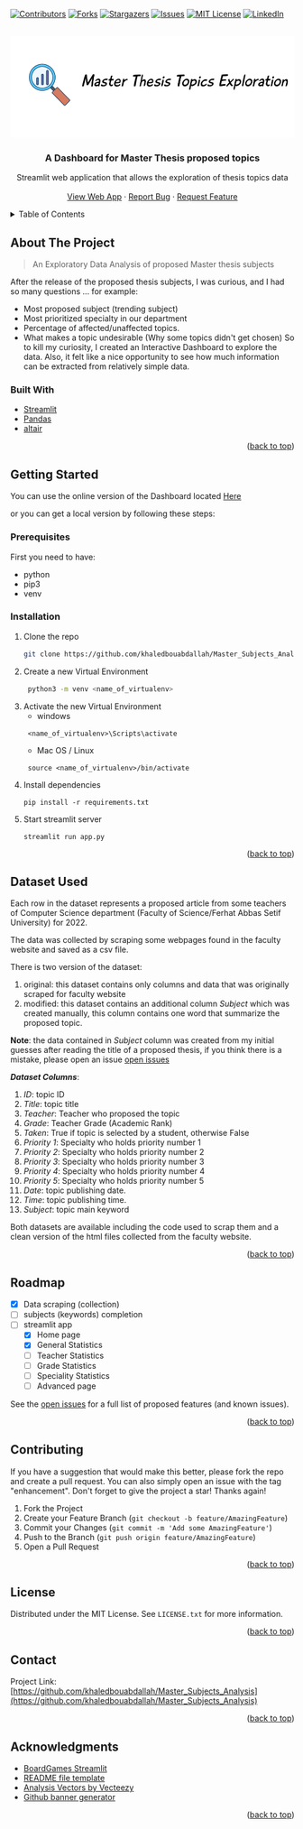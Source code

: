 <div id="top"></div>
<!--
*** Thanks for checking out the Best-README-Template. If you have a suggestion
*** that would make this better, please fork the repo and create a pull request
*** or simply open an issue with the tag "enhancement".
*** Don't forget to give the project a star!
*** Thanks again! Now go create something AMAZING! :D
-->



<!-- PROJECT SHIELDS -->
<!--
*** I'm using markdown "reference style" links for readability.
*** Reference links are enclosed in brackets [ ] instead of parentheses ( ).
*** See the bottom of this document for the declaration of the reference variables
*** for contributors-url, forks-url, etc. This is an optional, concise syntax you may use.
*** https://www.markdownguide.org/basic-syntax/#reference-style-links
-->
[![Contributors][contributors-shield]][contributors-url]
[![Forks][forks-shield]][forks-url]
[![Stargazers][stars-shield]][stars-url]
[![Issues][issues-shield]][issues-url]
[![MIT License][license-shield]][license-url]
[![LinkedIn][linkedin-shield]][linkedin-url]


<!-- PROJECT LOGO -->
<br />
<div align="center">
  <a href="https://github.com/khaledbouabdallah/Master_Subjects_Analysis">
    <img src="images/badge.png" alt="Logo" width="600" height="180">
  </a>

<h3 align="center">A Dashboard for Master Thesis proposed topics</h3>

  <p align="center">
     Streamlit web application that allows the exploration of thesis topics data
    <br />
    <br />
    <a href="https://github.com/khaledbouabdallah/Master_Subjects_Analysis">View Web App</a>
    ·
    <a href="https://github.com/khaledbouabdallah/Master_Subjects_Analysis/issues">Report Bug</a>
    ·
    <a href="https://github.com/khaledbouabdallah/Master_Subjects_Analysis/issues">Request Feature</a>
  </p>
</div>



<!-- TABLE OF CONTENTS -->
<details>
  <summary>Table of Contents</summary>
  <ol>
    <li>
      <a href="#about-the-project">About The Project</a>
      <ul>
        <li><a href="#built-with">Built With</a></li>
      </ul>
    </li>
    <li>
      <a href="#getting-started">Getting Started</a>
      <ul>
        <li><a href="#prerequisites">Prerequisites</a></li>
        <li><a href="#installation">Installation</a></li>
      </ul>
    </li>
    <li><a href="#dataset">Dataset</a></li>
    <li><a href="#roadmap">Roadmap</a></li>
    <li><a href="#contributing">Contributing</a></li>
    <li><a href="#license">License</a></li>
    <li><a href="#contact">Contact</a></li>
    <li><a href="#acknowledgments">Acknowledgments</a></li>
  </ol>
</details>



<!-- ABOUT THE PROJECT -->
## About The Project
<div id="about-the-project"></div>

> An Exploratory Data Analysis of proposed Master thesis subjects

After the release of the proposed thesis subjects, I was curious, and I had so many questions ... for example:
- Most proposed subject (trending subject)
- Most prioritized specialty in our department
- Percentage of affected/unaffected topics.
- What makes a topic undesirable (Why some topics didn't get chosen)
So to kill my curiosity, I created an Interactive Dashboard to explore the data.
Also, it felt like a nice opportunity to see how much information can be extracted from relatively simple data.



### Built With
<div id="built-with"></div>

* [Streamlit](https://docs.streamlit.io/)
* [Pandas](https://pandas.pydata.org/pandas-docs/stable/index.html#)
* [altair](https://altair-viz.github.io/)

<p align="right">(<a href="#top">back to top</a>)</p>



<!-- GETTING STARTED -->
## Getting Started
<div id="getting-started"></div>

You can use the online version of the Dashboard located  [Here]()

or you can get a local version by following these steps:

### Prerequisites
<div id="prerequisites"></div>

First you need to have:
- python
- pip3
- venv

### Installation
<div id="installation"></div>

1. Clone the repo
   ```sh
   git clone https://github.com/khaledbouabdallah/Master_Subjects_Analysis.git
   ```
2. Create a new Virtual Environment
   ```sh
    python3 -m venv <name_of_virtualenv>
   ```
3. Activate the new Virtual Environment
    - windows
   ```
    <name_of_virtualenv>\Scripts\activate
   ``` 
   - Mac OS / Linux
   ```
    source <name_of_virtualenv>/bin/activate
   ```
4. Install dependencies
   ```
   pip install -r requirements.txt
   ```
5. Start streamlit server
   ```
   streamlit run app.py
   ```
   

<p align="right">(<a href="#top">back to top</a>)</p>


## Dataset Used
<div id="dataset"></div>


Each row in the dataset represents a proposed article from some teachers of 
Computer Science department (Faculty of Science/Ferhat Abbas Setif University) for 2022.

The data was collected by scraping some webpages found in the faculty website and saved as 
a csv file.

There is two version of the dataset:
1. original: this dataset contains only columns and data that was originally scraped for faculty website
2. modified: this dataset contains an additional column _Subject_ which was created manually,
this column contains one word that summarize the proposed topic.

__Note__: the data contained in  _Subject_ column was created from my initial guesses after reading the
title of a proposed thesis, if you think there is a mistake, please open an issue
[open issues](https://github.com/khaledbouabdallah/Master_Subjects_Analysis/issues)


___Dataset Columns___:
1. _ID_: topic ID
2. _Title_: topic title
3. _Teacher_: Teacher who proposed the topic
4. _Grade_: Teacher Grade (Academic Rank)
5. _Taken_: True if topic is selected by a student, otherwise False
6. _Priority 1_: Specialty who holds priority number 1
7. _Priority 2_: Specialty who holds priority number 2
8. _Priority 3_: Specialty who holds priority number 3
9. _Priority 4_: Specialty who holds priority number 4
10. _Priority 5_: Specialty who holds priority number 5
11. _Date_: topic publishing date.
12. _Time_: topic publishing time.
13. _Subject_: topic main keyword

Both datasets are available including the code used to scrap 
them and a clean version of the html files collected from the faculty website.

<p align="right">(<a href="#top">back to top</a>)</p>

<!-- ROADMAP -->
## Roadmap
<div id="roadmap"></div>

- [X] Data scraping (collection)
- [ ] subjects (keywords) completion
- [ ] streamlit app
  - [X] Home page
  - [X] General Statistics
  - [ ] Teacher Statistics
  - [ ] Grade Statistics
  - [ ] Speciality Statistics
  - [ ] Advanced page
  
See the [open issues](https://github.com/khaledbouabdallah/Master_Subjects_Analysis/issues) for a full list of proposed features (and known issues).

<p align="right">(<a href="#top">back to top</a>)</p>



<!-- CONTRIBUTING -->
## Contributing
<div id="contributing"></div>

If you have a suggestion that would make this better, please fork the repo and create a pull request. You can also simply open an issue with the tag "enhancement".
Don't forget to give the project a star! Thanks again!

1. Fork the Project
2. Create your Feature Branch (`git checkout -b feature/AmazingFeature`)
3. Commit your Changes (`git commit -m 'Add some AmazingFeature'`)
4. Push to the Branch (`git push origin feature/AmazingFeature`)
5. Open a Pull Request

<p align="right">(<a href="#top">back to top</a>)</p>



<!-- LICENSE -->
## License
<div id="license"></div>


Distributed under the MIT License. See `LICENSE.txt` for more information.

<p align="right">(<a href="#top">back to top</a>)</p>



<!-- CONTACT -->
## Contact
<div id="contact"></div>


Project Link: [https://github.com/khaledbouabdallah/Master_Subjects_Analysis](https://github.com/khaledbouabdallah/Master_Subjects_Analysis)

<p align="right">(<a href="#top">back to top</a>)</p>



<!-- ACKNOWLEDGMENTS -->
## Acknowledgments
<div id="acknowledgments"></div>


* [BoardGames Streamlit](https://github.com/MaartenGr/BoardGames)
* [README file template](https://github.com/othneildrew/Best-README-Template/)
* [Analysis Vectors by Vecteezy](https://www.vecteezy.com/free-vector/analysis)
* [Github banner generator](https://github.com/liyasthomas/banner)


<p align="right">(<a href="#top">back to top</a>)</p>



<!-- MARKDOWN LINKS & IMAGES -->
<!-- https://www.markdownguide.org/basic-syntax/#reference-style-links -->
[contributors-shield]: https://img.shields.io/github/contributors/khaledbouabdallah/Master_Subjects_Analysis.svg?style=for-the-badge
[contributors-url]: https://github.com/khaledbouabdallah/Master_Subjects_Analysis/graphs/contributors
[forks-shield]: https://img.shields.io/github/forks/khaledbouabdallah/Master_Subjects_Analysis.svg?style=for-the-badge
[forks-url]: https://github.com/khaledbouabdallah/Master_Subjects_Analysis/network/members
[stars-shield]: https://img.shields.io/github/stars/khaledbouabdallah/Master_Subjects_Analysis.svg?style=for-the-badge
[stars-url]: https://github.com/khaledbouabdallah/Master_Subjects_Analysis/stargazers
[issues-shield]: https://img.shields.io/github/issues/khaledbouabdallah/Master_Subjects_Analysis.svg?style=for-the-badge
[issues-url]: https://github.com/khaledbouabdallah/Master_Subjects_Analysis/issues
[license-shield]: https://img.shields.io/github/license/khaledbouabdallah/Master_Subjects_Analysis.svg?style=for-the-badge
[license-url]: https://github.com/khaledbouabdallah/Master_Subjects_Analysis/blob/master/LICENSE.txt
[linkedin-shield]: https://img.shields.io/badge/-LinkedIn-black.svg?style=for-the-badge&logo=linkedin&colorB=555
[linkedin-url]: https://www.linkedin.com/in/khaled-bouabdallah-99b283191/
[product-screenshot]: images/screenshot.png